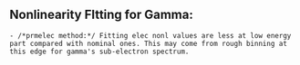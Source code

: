 ## Nonlinearity FItting for Gamma:
    - /*prmelec method:*/ Fitting elec nonl values are less at low energy part compared with nominal ones. This may come from rough binning at this edge for gamma's sub-electron spectrum.
